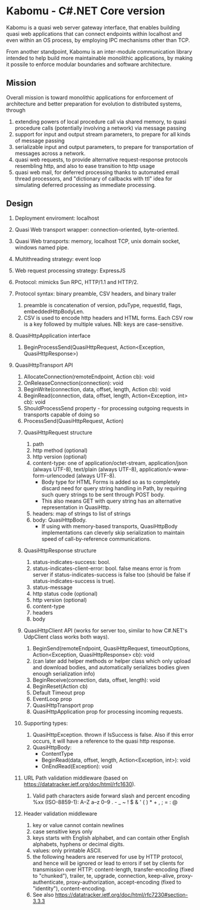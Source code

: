 # Kabomu - C#.NET Core version

Kabomu is a quasi web server gateway interface, that enables building quasi web applications that can connect endpoints within localhost and even within an OS process, by employing IPC mechanisms other than TCP. 

From another standpoint, Kabomu is an inter-module communication library intended to help build more maintainable monolithic applications, by making it possile to enforce modular boundaries and software architecture.

## Mission

Overall mission is toward monolithic applications for enforcement of architecture and better preparation for evolution to distributed systems, through

1. extending powers of local procedure call via shared memory, to quasi procedure calls (potentially involving a network) via message passing
2. support for input and output stream parameters, to prepare for all kinds of message passing
3. serializable input and output parameters, to prepare for transportation of messages across a network.
4. quasi web requests, to provide alternative request-response protocols resembling http, and also to ease transition to http usage
5. quasi web mail, for deferred processing thanks to automated email thread processors, and "dictionary of callbacks with ttl" idea for simulating deferred processing as immediate processing.

## Design

1. Deployment enviroment: localhost

1. Quasi Web transport wrapper: connection-oriented, byte-oriented.

1. Quasi Web transports: memory, localhost TCP, unix domain socket, windows named pipe.

3. Multithreading strategy: event loop

3. Web request processing strategy: ExpressJS

3. Protocol: mimicks Sun RPC, HTTP/1.1 and HTTP/2.

3. Protocol syntax: binary preamble, CSV headers, and binary trailer
    1. preamble is concatenation of version, pduType, requestId, flags, embeddedHttpBodyLen.
    2. CSV is used to encode http headers and HTML forms. Each CSV row is a key followed by multiple values. NB: keys are case-sensitive.

5. QuasiHttpApplication interface
    1. BeginProcessSend(QuasiHttpRequest, Action<Exception, QuasiHttpResponse>)

5. QuasiHttpTransport API
    1. AllocateConnection(remoteEndpoint, Action<object> cb): void
	2. OnReleaseConnection(connection): void
    1. BeginWrite(connection, data, offset, length, Action<Exception> cb): void
    1. BeginRead(connection, data, offset, length, Action<Exception, int> cb): void
    1. ShouldProcessSend property - for processing outgoing requests in transports capable of doing so
    2. ProcessSend(QuasiHttpRequest, Action<HttpResponse>)

6. QuasiHttpRequest structure
    1. path
    1. http method (optional)
	1. http version (optional)
    4. content-type: one of application/octet-stream, application/json (always UTF-8), text/plain (always UTF-8), application/x-www-form-urlencoded (always UTF-8).
        - Body type for HTML Forms is added so as to completely discard need for query string handling in Path, by requiring such query strings to be sent through POST body.
        - This also means GET with query string has an alternative representation in QuasiHttp.
    3. headers: map of strings to list of strings
    4. body: QuasiHttpBody.
        - If using with memory-based transports, QuasiHttpBody implementations can cleverly skip serialization to maintain speed of call-by-reference communications.

7. QuasiHttpResponse structure
    1. status-indicates-success: bool.
    1. status-indicates-client-error: bool. false means error is from server if status-indicates-success is false too (should be false if status-indicates-success is true).
    2. status-message
    1. http status code (optional)
	1. http version (optional)
    4. content-type
    2. headers
    5. body

9. QuasiHttpClient API (works for server too, similar to how C#.NET's UdpClient class works both ways).
    1. BeginSend(remoteEndpoint, QuasiHttpRequest, timeoutOptions, Action<Exception, QuasiHttpResponse> cb): void
    1. (can later add helper methods or helper class which only upload and download bodies, and automatically serializes bodies given enough serialization info)
    2. BeginReceive(connection, data, offset, length): void
    2. BeginReset(Action<Exception> cb)
    3. Default Timeout prop
    4. EventLoop prop
    6. QuasiHttpTransport prop
    5. QuasiHttpApplication prop for processing incoming requests.

10. Supporting types:
    1. QuasiHttpException. thrown if IsSuccess is false. Also if this error occurs, it will have a reference to the quasi http response.
    2. QuasiHttpBody:
	   - ContentType
	   - BeginRead(data, offset, length, Action<Exception, int>): void
       - OnEndRead(Exception): void	   
	
11. URL Path validation middleware (based on https://datatracker.ietf.org/doc/html/rfc1630). 
    1. Valid path characters aside forward slash and percent encoding %xx (ISO-8859-1): A–Z a–z 0–9 . - _ ~ ! $ & ' ( ) * + , ; = : @

13. Header validation middleware
    1. key or value cannot contain newlines
    2. case sensitive keys only
    3. keys starts with English alphabet, and can contain other English alphabets, hyphens or decimal digits.
    4. values: only printable ASCII.
    3. the following headers are reserved for use by HTTP protocol, and hence will be ignored or lead to errors if set by clients for transmission over HTTP: content-length, transfer-encoding (fixed to "chunked"), trailer, te, upgrade, connection, keep-alive, proxy-authenticate, proxy-authorization, accept-encoding (fixed to "identity"), content-encoding.
    4. See also https://datatracker.ietf.org/doc/html/rfc7230#section-3.3.3
